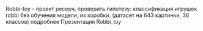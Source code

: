 Robbi-toy - проект ресерч, проверить гипотезу: классификация игрушек robbi без обучения модели, из коробки, (датасет на 643 картинки, 36 классов)
подробнее Презентация Robbi_toy

